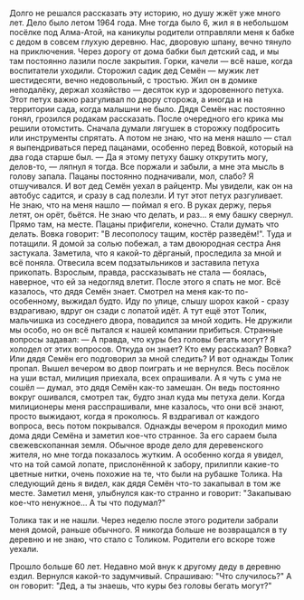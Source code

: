 Долго не решался рассказать эту историю, но душу жжёт уже много лет. 
Дело было летом 1964 года. Мне тогда было 6, жил я в небольшом посёлке под Алма-Атой, на каникулы родители отправляли меня к бабке с дедом в совсем глухую деревню. Нас, дворовую шпану, вечно тянуло на приключения. Через дорогу от дома бабки был детский сад, и мы там постоянно лазили после закрытия. Горки, качели — всё наше, когда воспитатели уходили. Сторожил садик дед Семён — мужик лет шестидесяти, вечно недовольный, с тростью. Жил он в домике неподалёку, держал хозяйство — десяток кур и здоровенного петуха. Этот петух важно разгуливал по двору сторожа, а иногда и на территории сада, когда малышни не было. Дядя Семён нас постоянно гонял, грозился родакам рассказать. После очередного его крика мы решили отомстить. Сначала думали лягушек в сторожку подбросить или инструменты спрятать. А потом не знаю, что на меня нашло — стал я выпендриваться перед пацанами, особенно перед Вовкой, который на два года старше был. — Да я этому петуху башку открутить могу, делов-то, — ляпнул я тогда. Все поржали и забыли, а мне эта мысль в голову запала. Пацаны постоянно подначивали, мол, слабо? Я отшучивался. И вот дед Семён уехал в райцентр. Мы увидели, как он на автобус садится, и сразу в сад полезли. И тут этот петух разгуливает. Не знаю, что на меня нашло — поймал я его. В руках держу, перья летят, он орёт, бьётся. Не знаю что делать, и раз... я ему башку свернул. Прямо там, на месте. Пацаны прифигели, конечно. Стали думать что делать. Вовка говорит: "В лесополосу тащим, костёр разведём!". Туда и потащили. Я домой за солью побежал, а там двоюродная сестра Аня застукала. Заметила, что я какой-то дёрганый, проследила за мной и всё поняла. Отвесила всем подзатыльников и заставила петуха прикопать. Взрослым, правда, рассказывать не стала — боялась, наверное, что ей за недогляд влетит. После этого я спать не мог. Всё казалось, что дядя Семён знает. Смотрел на меня как-то по-особенному, выжидал будто. Иду по улице, слышу шорох какой - сразу вздрагиваю, вдруг он сзади с лопатой идёт. А тут ещё этот Толик, мальчишка из соседнего двора, повадился за мной ходить. Не дружили мы особо, но он всё пытался к нашей компании прибиться. Странные вопросы задавал: — А правда, что куры без головы бегать могут? Я холодел от этих вопросов. Откуда он знает? Кто ему рассказал? Вовка? Или дядя Семён его подговорил за мной следить? И вот однажды Толик пропал. Вышел вечером во двор поиграть и не вернулся. Весь посёлок на уши встал, милиция приехала, всех опрашивали. А я чуть с ума не сошёл — думал, это дядя Семён как-то замешан. Он ведь постоянно вокруг ошивался, смотрел так, будто знал куда мы петуха дели. Когда милиционеры меня расспрашивали, мне казалось, что они всё знают, просто выжидают, когда я проколюсь. Я вздрагивал от каждого вопроса, весь потом покрывался. Однажды вечером я проходил мимо дома дяди Семёна и заметил кое-что странное. За его сараем была свежевскопанная земля. Обычное вроде дело для деревенского жителя, но мне тогда показалось жутким. А особенно когда я увидел, что на той самой лопате, прислонённой к забору, прилипли какие-то цветные нитки, очень похожие на те, что были на рубашке Толика. На следующий день я видел, как дядя Семён что-то закапывал в том же месте. Заметил меня, улыбнулся как-то странно и говорит: "Закапываю кое-что ненужное... А ты что подумал?"

Толика так и не нашли. Через неделю после этого родители забрали меня домой, раньше обычного. Я никогда больше не возвращался в ту деревню и не знаю, что стало с Толиком. Родители его вскоре тоже уехали.

Прошло больше 60 лет. Недавно мой внук к другому деду в деревню ездил. Вернулся какой-то задумчивый. Спрашиваю: "Что случилось?" А он говорит: "Дед, а ты знаешь, что куры без головы бегать могут?"
